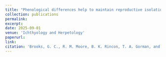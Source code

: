 ```yaml
---
title: "Phenological differences help to maintain reproductive isolation and facilitate the coexistence of two sympatric frogs"
collection: publications
permalink: 
excerpt:
date: 2025-09-01
venue: 'Ichthyology and Herpetology'
paperurl:
link:
citation: 'Brooks, G. C., R. M. Moore, B. K. Rincon, T. A. Gorman, and C.A. Haas. Phenological differences help to maintain reproductive isolation and facilitate the coexistence of two sympatric frogs. <i>in review</i>'
---
```

